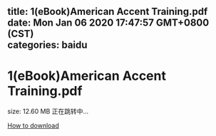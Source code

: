 
title: 1(eBook)American Accent Training.pdf
date: Mon Jan 06 2020 17:47:57 GMT+0800 (CST)    
categories: baidu
---

# 1(eBook)American Accent Training.pdf
size: 12.60 MB
 正在跳转中...
 

[How to download](https://bpcam.bemobtrk.com/go/2ceec3aa-1ca2-46d6-b9ff-aaa5c184517c?jno=2256)